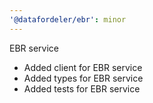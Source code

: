 ```yaml
---
'@datafordeler/ebr': minor
---
```


EBR service

- Added client for EBR service
- Added types for EBR service
- Added tests for EBR service
